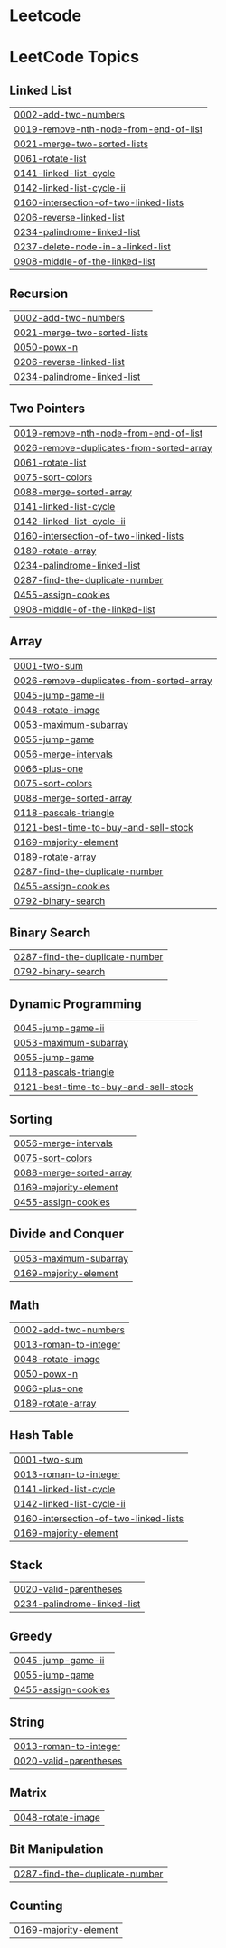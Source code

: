 # Leetcode
<!---LeetCode Topics Start-->
# LeetCode Topics
## Linked List
|  |
| ------- |
| [0002-add-two-numbers](https://github.com/madhvendrasingh007/LeetCode-GFG/tree/master/0002-add-two-numbers) |
| [0019-remove-nth-node-from-end-of-list](https://github.com/madhvendrasingh007/LeetCode-GFG/tree/master/0019-remove-nth-node-from-end-of-list) |
| [0021-merge-two-sorted-lists](https://github.com/madhvendrasingh007/LeetCode-GFG/tree/master/0021-merge-two-sorted-lists) |
| [0061-rotate-list](https://github.com/madhvendrasingh007/LeetCode-GFG/tree/master/0061-rotate-list) |
| [0141-linked-list-cycle](https://github.com/madhvendrasingh007/LeetCode-GFG/tree/master/0141-linked-list-cycle) |
| [0142-linked-list-cycle-ii](https://github.com/madhvendrasingh007/LeetCode-GFG/tree/master/0142-linked-list-cycle-ii) |
| [0160-intersection-of-two-linked-lists](https://github.com/madhvendrasingh007/LeetCode-GFG/tree/master/0160-intersection-of-two-linked-lists) |
| [0206-reverse-linked-list](https://github.com/madhvendrasingh007/LeetCode-GFG/tree/master/0206-reverse-linked-list) |
| [0234-palindrome-linked-list](https://github.com/madhvendrasingh007/LeetCode-GFG/tree/master/0234-palindrome-linked-list) |
| [0237-delete-node-in-a-linked-list](https://github.com/madhvendrasingh007/LeetCode-GFG/tree/master/0237-delete-node-in-a-linked-list) |
| [0908-middle-of-the-linked-list](https://github.com/madhvendrasingh007/LeetCode-GFG/tree/master/0908-middle-of-the-linked-list) |
## Recursion
|  |
| ------- |
| [0002-add-two-numbers](https://github.com/madhvendrasingh007/LeetCode-GFG/tree/master/0002-add-two-numbers) |
| [0021-merge-two-sorted-lists](https://github.com/madhvendrasingh007/LeetCode-GFG/tree/master/0021-merge-two-sorted-lists) |
| [0050-powx-n](https://github.com/madhvendrasingh007/LeetCode-GFG/tree/master/0050-powx-n) |
| [0206-reverse-linked-list](https://github.com/madhvendrasingh007/LeetCode-GFG/tree/master/0206-reverse-linked-list) |
| [0234-palindrome-linked-list](https://github.com/madhvendrasingh007/LeetCode-GFG/tree/master/0234-palindrome-linked-list) |
## Two Pointers
|  |
| ------- |
| [0019-remove-nth-node-from-end-of-list](https://github.com/madhvendrasingh007/LeetCode-GFG/tree/master/0019-remove-nth-node-from-end-of-list) |
| [0026-remove-duplicates-from-sorted-array](https://github.com/madhvendrasingh007/LeetCode-GFG/tree/master/0026-remove-duplicates-from-sorted-array) |
| [0061-rotate-list](https://github.com/madhvendrasingh007/LeetCode-GFG/tree/master/0061-rotate-list) |
| [0075-sort-colors](https://github.com/madhvendrasingh007/LeetCode-GFG/tree/master/0075-sort-colors) |
| [0088-merge-sorted-array](https://github.com/madhvendrasingh007/LeetCode-GFG/tree/master/0088-merge-sorted-array) |
| [0141-linked-list-cycle](https://github.com/madhvendrasingh007/LeetCode-GFG/tree/master/0141-linked-list-cycle) |
| [0142-linked-list-cycle-ii](https://github.com/madhvendrasingh007/LeetCode-GFG/tree/master/0142-linked-list-cycle-ii) |
| [0160-intersection-of-two-linked-lists](https://github.com/madhvendrasingh007/LeetCode-GFG/tree/master/0160-intersection-of-two-linked-lists) |
| [0189-rotate-array](https://github.com/madhvendrasingh007/LeetCode-GFG/tree/master/0189-rotate-array) |
| [0234-palindrome-linked-list](https://github.com/madhvendrasingh007/LeetCode-GFG/tree/master/0234-palindrome-linked-list) |
| [0287-find-the-duplicate-number](https://github.com/madhvendrasingh007/LeetCode-GFG/tree/master/0287-find-the-duplicate-number) |
| [0455-assign-cookies](https://github.com/madhvendrasingh007/LeetCode-GFG/tree/master/0455-assign-cookies) |
| [0908-middle-of-the-linked-list](https://github.com/madhvendrasingh007/LeetCode-GFG/tree/master/0908-middle-of-the-linked-list) |
## Array
|  |
| ------- |
| [0001-two-sum](https://github.com/madhvendrasingh007/LeetCode-GFG/tree/master/0001-two-sum) |
| [0026-remove-duplicates-from-sorted-array](https://github.com/madhvendrasingh007/LeetCode-GFG/tree/master/0026-remove-duplicates-from-sorted-array) |
| [0045-jump-game-ii](https://github.com/madhvendrasingh007/LeetCode-GFG/tree/master/0045-jump-game-ii) |
| [0048-rotate-image](https://github.com/madhvendrasingh007/LeetCode-GFG/tree/master/0048-rotate-image) |
| [0053-maximum-subarray](https://github.com/madhvendrasingh007/LeetCode-GFG/tree/master/0053-maximum-subarray) |
| [0055-jump-game](https://github.com/madhvendrasingh007/LeetCode-GFG/tree/master/0055-jump-game) |
| [0056-merge-intervals](https://github.com/madhvendrasingh007/LeetCode-GFG/tree/master/0056-merge-intervals) |
| [0066-plus-one](https://github.com/madhvendrasingh007/LeetCode-GFG/tree/master/0066-plus-one) |
| [0075-sort-colors](https://github.com/madhvendrasingh007/LeetCode-GFG/tree/master/0075-sort-colors) |
| [0088-merge-sorted-array](https://github.com/madhvendrasingh007/LeetCode-GFG/tree/master/0088-merge-sorted-array) |
| [0118-pascals-triangle](https://github.com/madhvendrasingh007/LeetCode-GFG/tree/master/0118-pascals-triangle) |
| [0121-best-time-to-buy-and-sell-stock](https://github.com/madhvendrasingh007/LeetCode-GFG/tree/master/0121-best-time-to-buy-and-sell-stock) |
| [0169-majority-element](https://github.com/madhvendrasingh007/LeetCode-GFG/tree/master/0169-majority-element) |
| [0189-rotate-array](https://github.com/madhvendrasingh007/LeetCode-GFG/tree/master/0189-rotate-array) |
| [0287-find-the-duplicate-number](https://github.com/madhvendrasingh007/LeetCode-GFG/tree/master/0287-find-the-duplicate-number) |
| [0455-assign-cookies](https://github.com/madhvendrasingh007/LeetCode-GFG/tree/master/0455-assign-cookies) |
| [0792-binary-search](https://github.com/madhvendrasingh007/LeetCode-GFG/tree/master/0792-binary-search) |
## Binary Search
|  |
| ------- |
| [0287-find-the-duplicate-number](https://github.com/madhvendrasingh007/LeetCode-GFG/tree/master/0287-find-the-duplicate-number) |
| [0792-binary-search](https://github.com/madhvendrasingh007/LeetCode-GFG/tree/master/0792-binary-search) |
## Dynamic Programming
|  |
| ------- |
| [0045-jump-game-ii](https://github.com/madhvendrasingh007/LeetCode-GFG/tree/master/0045-jump-game-ii) |
| [0053-maximum-subarray](https://github.com/madhvendrasingh007/LeetCode-GFG/tree/master/0053-maximum-subarray) |
| [0055-jump-game](https://github.com/madhvendrasingh007/LeetCode-GFG/tree/master/0055-jump-game) |
| [0118-pascals-triangle](https://github.com/madhvendrasingh007/LeetCode-GFG/tree/master/0118-pascals-triangle) |
| [0121-best-time-to-buy-and-sell-stock](https://github.com/madhvendrasingh007/LeetCode-GFG/tree/master/0121-best-time-to-buy-and-sell-stock) |
## Sorting
|  |
| ------- |
| [0056-merge-intervals](https://github.com/madhvendrasingh007/LeetCode-GFG/tree/master/0056-merge-intervals) |
| [0075-sort-colors](https://github.com/madhvendrasingh007/LeetCode-GFG/tree/master/0075-sort-colors) |
| [0088-merge-sorted-array](https://github.com/madhvendrasingh007/LeetCode-GFG/tree/master/0088-merge-sorted-array) |
| [0169-majority-element](https://github.com/madhvendrasingh007/LeetCode-GFG/tree/master/0169-majority-element) |
| [0455-assign-cookies](https://github.com/madhvendrasingh007/LeetCode-GFG/tree/master/0455-assign-cookies) |
## Divide and Conquer
|  |
| ------- |
| [0053-maximum-subarray](https://github.com/madhvendrasingh007/LeetCode-GFG/tree/master/0053-maximum-subarray) |
| [0169-majority-element](https://github.com/madhvendrasingh007/LeetCode-GFG/tree/master/0169-majority-element) |
## Math
|  |
| ------- |
| [0002-add-two-numbers](https://github.com/madhvendrasingh007/LeetCode-GFG/tree/master/0002-add-two-numbers) |
| [0013-roman-to-integer](https://github.com/madhvendrasingh007/LeetCode-GFG/tree/master/0013-roman-to-integer) |
| [0048-rotate-image](https://github.com/madhvendrasingh007/LeetCode-GFG/tree/master/0048-rotate-image) |
| [0050-powx-n](https://github.com/madhvendrasingh007/LeetCode-GFG/tree/master/0050-powx-n) |
| [0066-plus-one](https://github.com/madhvendrasingh007/LeetCode-GFG/tree/master/0066-plus-one) |
| [0189-rotate-array](https://github.com/madhvendrasingh007/LeetCode-GFG/tree/master/0189-rotate-array) |
## Hash Table
|  |
| ------- |
| [0001-two-sum](https://github.com/madhvendrasingh007/LeetCode-GFG/tree/master/0001-two-sum) |
| [0013-roman-to-integer](https://github.com/madhvendrasingh007/LeetCode-GFG/tree/master/0013-roman-to-integer) |
| [0141-linked-list-cycle](https://github.com/madhvendrasingh007/LeetCode-GFG/tree/master/0141-linked-list-cycle) |
| [0142-linked-list-cycle-ii](https://github.com/madhvendrasingh007/LeetCode-GFG/tree/master/0142-linked-list-cycle-ii) |
| [0160-intersection-of-two-linked-lists](https://github.com/madhvendrasingh007/LeetCode-GFG/tree/master/0160-intersection-of-two-linked-lists) |
| [0169-majority-element](https://github.com/madhvendrasingh007/LeetCode-GFG/tree/master/0169-majority-element) |
## Stack
|  |
| ------- |
| [0020-valid-parentheses](https://github.com/madhvendrasingh007/LeetCode-GFG/tree/master/0020-valid-parentheses) |
| [0234-palindrome-linked-list](https://github.com/madhvendrasingh007/LeetCode-GFG/tree/master/0234-palindrome-linked-list) |
## Greedy
|  |
| ------- |
| [0045-jump-game-ii](https://github.com/madhvendrasingh007/LeetCode-GFG/tree/master/0045-jump-game-ii) |
| [0055-jump-game](https://github.com/madhvendrasingh007/LeetCode-GFG/tree/master/0055-jump-game) |
| [0455-assign-cookies](https://github.com/madhvendrasingh007/LeetCode-GFG/tree/master/0455-assign-cookies) |
## String
|  |
| ------- |
| [0013-roman-to-integer](https://github.com/madhvendrasingh007/LeetCode-GFG/tree/master/0013-roman-to-integer) |
| [0020-valid-parentheses](https://github.com/madhvendrasingh007/LeetCode-GFG/tree/master/0020-valid-parentheses) |
## Matrix
|  |
| ------- |
| [0048-rotate-image](https://github.com/madhvendrasingh007/LeetCode-GFG/tree/master/0048-rotate-image) |
## Bit Manipulation
|  |
| ------- |
| [0287-find-the-duplicate-number](https://github.com/madhvendrasingh007/LeetCode-GFG/tree/master/0287-find-the-duplicate-number) |
## Counting
|  |
| ------- |
| [0169-majority-element](https://github.com/madhvendrasingh007/LeetCode-GFG/tree/master/0169-majority-element) |
<!---LeetCode Topics End-->